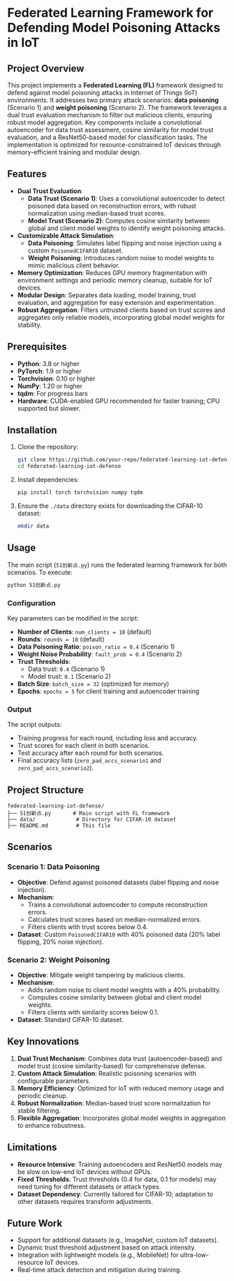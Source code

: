 # Federated Learning Framework for Defending Model Poisoning Attacks in IoT

## Project Overview
This project implements a **Federated Learning (FL)** framework designed to defend against model poisoning attacks in Internet of Things (IoT) environments. It addresses two primary attack scenarios: **data poisoning** (Scenario 1) and **weight poisoning** (Scenario 2). The framework leverages a dual trust evaluation mechanism to filter out malicious clients, ensuring robust model aggregation. Key components include a convolutional autoencoder for data trust assessment, cosine similarity for model trust evaluation, and a ResNet50-based model for classification tasks. The implementation is optimized for resource-constrained IoT devices through memory-efficient training and modular design.

## Features
- **Dual Trust Evaluation**:
  - **Data Trust (Scenario 1)**: Uses a convolutional autoencoder to detect poisoned data based on reconstruction errors, with robust normalization using median-based trust scores.
  - **Model Trust (Scenario 2)**: Computes cosine similarity between global and client model weights to identify weight poisoning attacks.
- **Customizable Attack Simulation**:
  - **Data Poisoning**: Simulates label flipping and noise injection using a custom `PoisonedCIFAR10` dataset.
  - **Weight Poisoning**: Introduces random noise to model weights to mimic malicious client behavior.
- **Memory Optimization**: Reduces GPU memory fragmentation with environment settings and periodic memory cleanup, suitable for IoT devices.
- **Modular Design**: Separates data loading, model training, trust evaluation, and aggregation for easy extension and experimentation.
- **Robust Aggregation**: Filters untrusted clients based on trust scores and aggregates only reliable models, incorporating global model weights for stability.

## Prerequisites
- **Python**: 3.8 or higher
- **PyTorch**: 1.9 or higher
- **Torchvision**: 0.10 or higher
- **NumPy**: 1.20 or higher
- **tqdm**: For progress bars
- **Hardware**: CUDA-enabled GPU recommended for faster training; CPU supported but slower.

## Installation
1. Clone the repository:
   ```bash
   git clone https://github.com/your-repo/federated-learning-iot-defense.git
   cd federated-learning-iot-defense
   ```
2. Install dependencies:
   ```bash
   pip install torch torchvision numpy tqdm
   ```
3. Ensure the `./data` directory exists for downloading the CIFAR-10 dataset:
   ```bash
   mkdir data
   ```

## Usage
The main script (`51创新点.py`) runs the federated learning framework for both scenarios. To execute:
```bash
python 51创新点.py
```

### Configuration
Key parameters can be modified in the script:
- **Number of Clients**: `num_clients = 10` (default)
- **Rounds**: `rounds = 10` (default)
- **Data Poisoning Ratio**: `poison_ratio = 0.4` (Scenario 1)
- **Weight Noise Probability**: `fault_prob = 0.4` (Scenario 2)
- **Trust Thresholds**: 
  - Data trust: `0.4` (Scenario 1)
  - Model trust: `0.1` (Scenario 2)
- **Batch Size**: `batch_size = 32` (optimized for memory)
- **Epochs**: `epochs = 5` for client training and autoencoder training

### Output
The script outputs:
- Training progress for each round, including loss and accuracy.
- Trust scores for each client in both scenarios.
- Test accuracy after each round for both scenarios.
- Final accuracy lists (`zero_pad_accs_scenario1` and `zero_pad_accs_scenario2`).

## Project Structure
```
federated-learning-iot-defense/
├── 51创新点.py       # Main script with FL framework
├── data/             # Directory for CIFAR-10 dataset
├── README.md         # This file
```

## Scenarios
### Scenario 1: Data Poisoning
- **Objective**: Defend against poisoned datasets (label flipping and noise injection).
- **Mechanism**: 
  - Trains a convolutional autoencoder to compute reconstruction errors.
  - Calculates trust scores based on median-normalized errors.
  - Filters clients with trust scores below 0.4.
- **Dataset**: Custom `PoisonedCIFAR10` with 40% poisoned data (20% label flipping, 20% noise injection).

### Scenario 2: Weight Poisoning
- **Objective**: Mitigate weight tampering by malicious clients.
- **Mechanism**:
  - Adds random noise to client model weights with a 40% probability.
  - Computes cosine similarity between global and client model weights.
  - Filters clients with similarity scores below 0.1.
- **Dataset**: Standard CIFAR-10 dataset.

## Key Innovations
1. **Dual Trust Mechanism**: Combines data trust (autoencoder-based) and model trust (cosine similarity-based) for comprehensive defense.
2. **Custom Attack Simulation**: Realistic poisoning scenarios with configurable parameters.
3. **Memory Efficiency**: Optimized for IoT with reduced memory usage and periodic cleanup.
4. **Robust Normalization**: Median-based trust score normalization for stable filtering.
5. **Flexible Aggregation**: Incorporates global model weights in aggregation to enhance robustness.

## Limitations
- **Resource Intensive**: Training autoencoders and ResNet50 models may be slow on low-end IoT devices without GPUs.
- **Fixed Thresholds**: Trust thresholds (0.4 for data, 0.1 for models) may need tuning for different datasets or attack types.
- **Dataset Dependency**: Currently tailored for CIFAR-10; adaptation to other datasets requires transform adjustments.

## Future Work
- Support for additional datasets (e.g., ImageNet, custom IoT datasets).
- Dynamic trust threshold adjustment based on attack intensity.
- Integration with lightweight models (e.g., MobileNet) for ultra-low-resource IoT devices.
- Real-time attack detection and mitigation during training.
